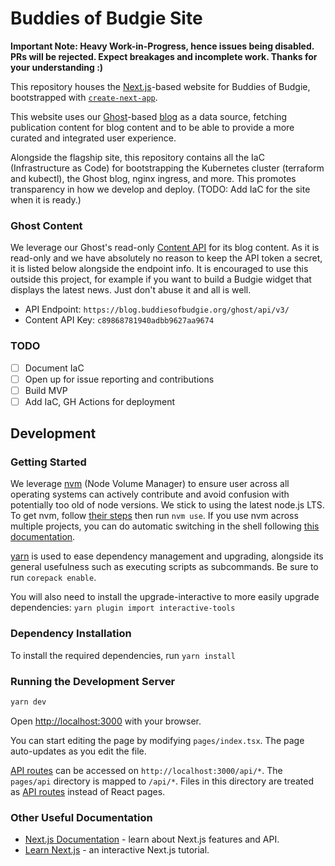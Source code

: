 # Buddies of Budgie Site

**Important Note: Heavy Work-in-Progress, hence issues being disabled. PRs will be rejected. Expect breakages and incomplete work. Thanks for your understanding :)**

This repository houses the [Next.js](https://nextjs.org/)-based website for Buddies of Budgie, bootstrapped with [`create-next-app`](https://github.com/vercel/next.js/tree/canary/packages/create-next-app).

This website uses our [Ghost](https://ghost.org)-based [blog](https://blog.buddiesofbudgie.org) as a data source, fetching publication content for blog content and to be able to provide a more curated and integrated user experience.

Alongside the flagship site, this repository contains all the IaC (Infrastructure as Code) for bootstrapping the Kubernetes cluster (terraform and kubectl), the Ghost blog, nginx ingress, and more. This promotes transparency in how we develop and deploy. (TODO: Add IaC for the site when it is ready.)

### Ghost Content

We leverage our Ghost's read-only [Content API](https://ghost.org/docs/content-api/) for its blog content. As it is read-only and we have absolutely no reason to keep the API token a secret, it is listed below alongside the endpoint info. It is encouraged to use this outside this project, for example if you want to build a Budgie widget that displays the latest news. Just don't abuse it and all is well.

- API Endpoint: `https://blog.buddiesofbudgie.org/ghost/api/v3/`
- Content API Key: `c89868781940adbb9627aa9674`

### TODO

- [ ] Document IaC
- [ ] Open up for issue reporting and contributions
- [ ] Build MVP
- [ ] Add IaC, GH Actions for deployment

## Development

### Getting Started

We leverage [nvm](https://github.com/nvm-sh/nvm) (Node Volume Manager) to ensure user across all operating systems can actively contribute and avoid confusion with potentially too old of node versions. We stick to using the latest node.js LTS. To get nvm, follow [their steps](https://github.com/nvm-sh/nvm#installing-and-updating) then run `nvm use`. If you use nvm across multiple projects, you can do automatic switching in the shell following [this documentation](https://github.com/nvm-sh/nvm#deeper-shell-integration).

[yarn](https://yarnpkg.com) is used to ease dependency management and upgrading, alongside its general usefulness such as executing scripts as subcommands. Be sure to run `corepack enable`.

You will also need to install the upgrade-interactive to more easily upgrade dependencies: `yarn plugin import interactive-tools`

### Dependency Installation

To install the required dependencies, run `yarn install`

### Running the Development Server

```bash
yarn dev
```

Open [http://localhost:3000](http://localhost:3000) with your browser.

You can start editing the page by modifying `pages/index.tsx`. The page auto-updates as you edit the file.

[API routes](https://nextjs.org/docs/api-routes/introduction) can be accessed on `http://localhost:3000/api/*`. The `pages/api` directory is mapped to `/api/*`. Files in this directory are treated as [API routes](https://nextjs.org/docs/api-routes/introduction) instead of React pages.

### Other Useful Documentation

- [Next.js Documentation](https://nextjs.org/docs) - learn about Next.js features and API.
- [Learn Next.js](https://nextjs.org/learn) - an interactive Next.js tutorial.
